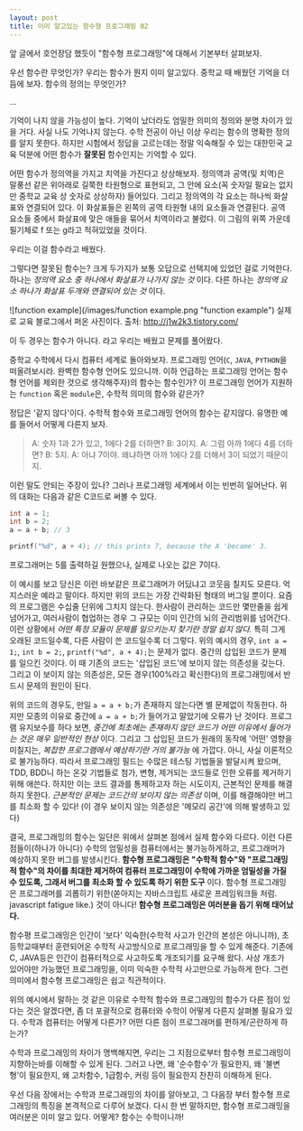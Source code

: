 ```yaml
---
layout: post
title: 이미 알고있는 함수형 프로그래밍 02
---
```


앞 글에서 호언장담 했듯이 "함수형 프로그래밍"에 대해서 기본부터 살펴보자.

우선 함수란 무엇인가? 우리는 함수가 뭔지 이미 알고있다. 중학교 때 배웠던 기억을 더듬에 보자. 함수의 정의는 무엇인가?

...

기억이 나지 않을 가능성이 높다. 기억이 났더라도 엄밀한 의미의 정의와 분명 차이가 있을 거다. 사실 나도 기억나지 않는다. 수학 전공이 아닌 이상 우리는 함수의 명확한 정의를 알지 못한다. 하지만 시험에서 정답을 고르는데는 정말 익숙해질 수 있는 대한민국 교육 덕분에 어떤 함수가 **잘못된** 함수인지는 기억할 수 있다.

어떤 함수가 정의역을 가지고 치역을 가진다고 상상해보자. 정의역과 공역(및 치역)은 말풍선 같은 위아래로 길쭉한 타원형으로 표현되고, 그 안에 요소(꼭 숫자일 필요는 없지만 중학교 교육 상 숫자로 상상하자) 들어있다. 그리고 정의역의 각 요소는 하나씩 화살표와 연결되어 있다. 이 화살표들은 왼쪽의 공역 타원형 내의 요소들과 연결된다. 공역 요소들 중에서 화살표에 맞은 애들을 묶어서 치역이라고 불렀다. 이 그림의 위쪽 가운데 필기체로 f 또는 g라고 적혀있었을 것이다.

우리는 이걸 함수라고 배웠다.

그렇다면 잘못된 함수는? 크게 두가지가 보통 오답으로 선택지에 있었던 걸로 기억한다. 하나는 *정의역 요소 중 하나에서 화살표가 나가지 않는 것* 이다. 다른 하나는 *정의역 요소 하나가 화살표 두개와 연결되어 있는 것* 이다.

![function example](/images/function example.png "function example")
실제로 교육 블로그에서 퍼온 사진이다.
출처: http://j1w2k3.tistory.com/

이 두 경우는 함수가 아니다. 라고 우리는 배웠고 문제를 풀어왔다.


중학교 수학에서 다시 컴퓨터 세계로 돌아와보자. 프로그래밍 언어(`C`, `JAVA`, `PYTHON`을 떠올려보시라. 완벽한 함수형 언어도 있으니까. 이하 언급하는 프로그래밍 언어는 함수형 언어를 제외한 것으로 생각해주자)의 함수는 함수인가? 이 프로그래밍 언어가 지원하는 `function` 혹은 `module`은, 수학적 의미의 함수와 같은가?

정답은 '같지 않다'이다. 수학적 함수와 프로그래밍 언어의 함수는 같지않다. 유명한 예를 들어서 어떻게 다른지 보자.

> A: 숫자 1과 2가 있고, 1에다 2를 더하면?
> B: 3이지.
> A: 그럼 아까 1에다 4를 더하면?
> B: 5지.
> A: 아냐 7이야. 왜냐하면 아까 1에다 2를 더해서 3이 되었기 때문이지.

이런 말도 안되는 주장이 있나? 그러나 프로그래밍 세계에서 이는 빈번히 일어난다. 위의 대화는 다음과 같은 C코드로 써볼 수 있다.

```c
int a = 1;
int b = 2;
a = a + b; // 3

printf("%d", a + 4); // this prints 7, because the A 'became' 3.
```

프로그래머는 5를 출력하길 원했으나, 실제로 나오는 값은 7이다.

이 예시를 보고 당신은 이런 바보같은 프로그래머가 어딨냐고 코웃음 칠지도 모른다. 억지스러운 예라고 말이다. 하지만 위의 코드는 가장 간략화된 형태의 버그일 뿐이다. 요즘의 프로그램은 수십줄 단위에 그치지 않는다. 한사람이 관리하는 코드만 몇만줄을 쉽게 넘어가고, 여러사람이 협업하는 경우 그 규모는 이미 인간의 뇌의 관리범위를 넘어간다. 이런 상황에서 *어떤 특정 모듈이 문제를 일으키는지 찾기란 정말 쉽지 않다.* 특히 그게 오래된 코드일수록, 다른 사람이 쓴 코드일수록 더 그렇다. 위의 예시의 경우, `int a = 1;`, `int b = 2;`, `printf("%d", a + 4);`는 문제가 없다. 중간의 삽입된 코드가 문제를 일으킨 것이다. 이 때 기존의 코드는 '삽입된 코드'에 보이지 않는 의존성을 갖는다. 그리고 이 보이지 않는 의존성은, 모든 경우(100%라고 확신한다)의 프로그래밍에서 반드시 문제의 원인이 된다.

위의 코드의 경우도, 만일 `a = a + b;`가 존재하지 않는다면 별 문제없이 작동한다. 하지만 모종의 이유로 중간에 `a = a + b;`가 들어가고 말았기에 오류가 난 것이다. 프로그램 유지보수를 하다 보면, *중간에 최초에는 존재하지 않던 코드가 어떤 이유에서 들어가는 것은 매우 일반적인 현상* 이다. 그리고 그 삽입된 코드가 원래의 동작에 '어떤' 영향을 미칠지는, *복잡한 프로그램에서 예상하기란 거의 불가능* 에 가깝다. 아니, 사실 이론적으로 불가능하다. 따라서 프로그래밍 필드는 수많은 테스팅 기법들을 발달시켜 왔으며, TDD, BDD니 하는 온갖 기법들로 첨가, 변형, 제거되는 코드들로 인한 오류를 제거하기위해 애쓴다. 하지만 이는 코드 결과를 통제하고자 하는 시도이지, 근본적인 문제를 해결하지 못한다. *근본적인 문제는 코드간의 보이지 않는 의존성* 이며, 이를 해결해야만 버그를 최소화 할 수 있다! (이 경우 보이지 않는 의존성은 '메모리 공간'에 의해 발생하고 있다)

결국, 프로그래밍의 함수는 일단은 위에서 살펴본 점에서 실제 함수와 다르다. 이런 다른 점들이(하나가 아니다) 수학의 엄밀성을 컴퓨터에서는 불가능하게하고, 프로그래머가 예상하지 못한 버그를 발생시킨다. **함수형 프로그래밍은 "수학적 함수"와 "프로그래밍적 함수"의 차이를 최대한 제거하여 컴퓨터 프로그래밍이 수학에 가까운 엄밀성을 가질 수 있도록, 그래서 버그를 최소화 할 수 있도록 하기 위한 도구** 이다. 함수형 프로그래밍은 프로그래머를 괴롭히기 위한(쏟아지는 자바스크립트 새로운 프레임워크들 처럼. javascript fatigue like.) 것이 아니다! **함수형 프로그래밍은 여러분을 돕기 위해 태어났다.**

함수평 프로그래밍은 인간이 '보다' 익숙한(수학적 사고가 인간의 본성은 아니니까), 초등학교때부터 훈련되어온 수학적 사고방식으로 프로그래밍을 할 수 있게 해준다. 기존에 C, JAVA등은 인간이 컴퓨터적으로 사고하도록 개조되기를 요구해 왔다. 사상 개조가 있어야만 가능했던 프로그래밍을, 이미 익숙한 수학적 사고만으로 가능하게 한다. 그런 의미에서 함수형 프로그래밍은 쉽고 직관적이다.


위의 예시에서 말하는 것 같은 이유로 수학적 함수와 프로그래밍의 함수가 다른 점이 있다는 것은 알겠다면, 좀 더 포괄적으로 컴퓨터와 수학이 어떻게 다른지 살펴볼 필요가 있다. 수학과 컴퓨터는 어떻게 다른가? 어떤 다른 점이 프로그래머를 편하게/곤란하게 하는가?

수학과 프로그래밍의 차이가 명백해지면, 우리는 그 지점으로부터 함수형 프로그래밍이 지향하는바를 이해할 수 있게 된다. 그러고 나면, 왜 '순수함수'가 필요한지, 왜 '불변형'이 필요한지, 왜 고차함수, 1급함수, 커링 등이 필요한지 찬찬히 이해하게 된다.

우선 다음 장에서는 수학과 프로그래밍의 차이를 알아보고, 그 다음장 부터 함수형 프로그래밍의 특징을 본격적으로 다루어 보겠다. 다시 한 번 말하지만, 함수형 프로그래밍을 여러분은 이미 알고 있다. 어떻게? 함수는 수학이니까!
